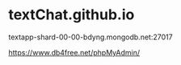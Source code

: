 # textChat.github.io

textapp-shard-00-00-bdyng.mongodb.net:27017

https://www.db4free.net/phpMyAdmin/
